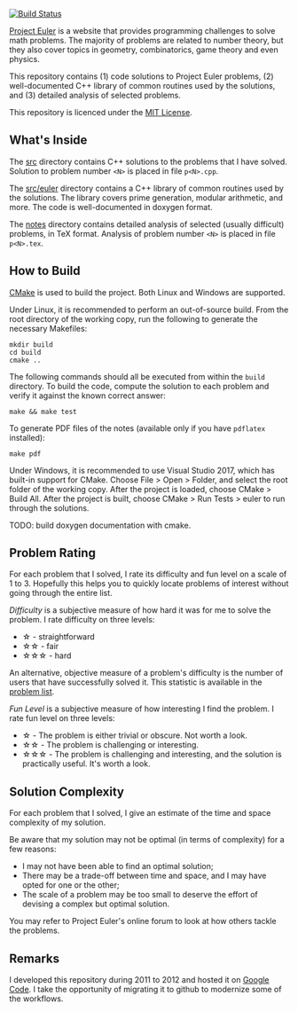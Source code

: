 [![Build Status](https://travis-ci.org/fancidev/euler.svg?branch=master)](https://travis-ci.org/fancidev/euler)

[Project Euler](https://projecteuler.net/) is a website that provides programming challenges to solve math problems. The majority of problems are related to number theory, but they also cover topics in geometry, combinatorics, game theory and even physics.

This repository contains (1) code solutions to Project Euler problems, (2) well-documented C++ library of common routines used by the solutions, and (3) detailed analysis of selected problems. 

This repository is licenced under the [MIT License](LICENSE).

## What's Inside

The [src](src) directory contains C++ solutions to the problems that I have solved. Solution to problem number `<N>` is placed in file `p<N>.cpp`.

The [src/euler](src/euler) directory contains a C++ library of common routines used by the solutions. The library covers prime generation, modular arithmetic, and more. The code is well-documented in doxygen format.

The [notes](notes) directory contains detailed analysis of selected (usually difficult) problems, in TeX format. Analysis of problem number `<N>` is placed in file `p<N>.tex`.

## How to Build

[CMake](https://cmake.org/) is used to build the project. Both Linux and Windows are supported.

Under Linux, it is recommended to perform an out-of-source build. From the root directory of the working copy, run the following to generate the necessary Makefiles:
```
mkdir build
cd build
cmake ..
```
The following commands should all be executed from within the `build` directory. To build the code, compute the solution to each problem and verify it against the known correct answer:
```
make && make test
```
To generate PDF files of the notes (available only if you have `pdflatex` installed):
```
make pdf
```

Under Windows, it is recommended to use Visual Studio 2017, which has built-in support for CMake. Choose File > Open > Folder, and select the root folder of the working copy. After the project is loaded, choose CMake > Build All. After the project is built, choose CMake > Run Tests > euler to run through the solutions.

TODO: build doxygen documentation with cmake.

## Problem Rating

For each problem that I solved, I rate its difficulty and fun level on a scale of 1 to 3. Hopefully this helps you to quickly locate problems of interest without going through the entire list.

_Difficulty_ is a subjective measure of how hard it was for me to solve the problem. I rate difficulty on three levels:

* ☆ - straightforward
* ☆☆ - fair 
* ☆☆☆ - hard 

An alternative, objective measure of a problem's difficulty is the number of users that have successfully solved it. This statistic is available in the [problem list](https://projecteuler.net/archives).

_Fun Level_ is a subjective measure of how interesting I find the problem. I rate fun level on three levels:

* ☆ - The problem is either trivial or obscure. Not worth a look.
* ☆☆ - The problem is challenging or interesting.
* ☆☆☆ - The problem is challenging and interesting, and the solution is practically useful. It's worth a look.

## Solution Complexity

For each problem that I solved, I give an estimate of the time and space complexity of my solution.

Be aware that my solution may not be optimal (in terms of complexity) for a few reasons:

* I may not have been able to find an optimal solution;
* There may be a trade-off between time and space, and I may have opted for one or the other;
* The scale of a problem may be too small to deserve the effort of devising a complex but optimal solution.

You may refer to Project Euler's online forum to look at how others tackle the problems.

## Remarks

I developed this repository during 2011 to 2012 and hosted it on [Google Code](https://code.google.com/archive/p/fun-math-problems/). I take the opportunity of migrating it to github to modernize some of the workflows.
